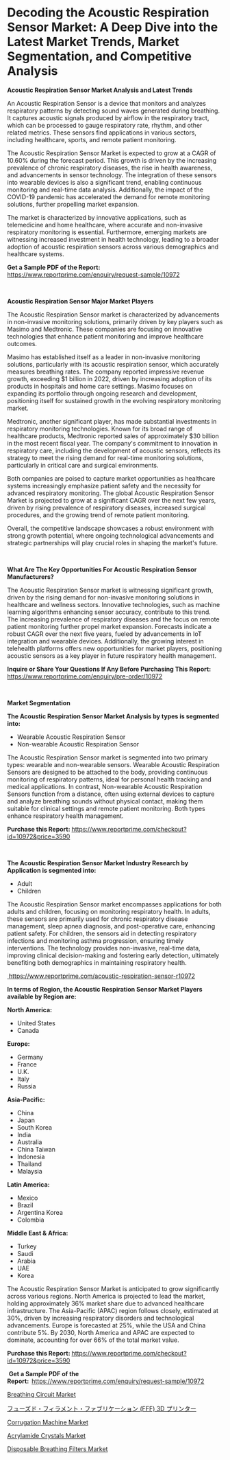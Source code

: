 <p><h1>Decoding the Acoustic Respiration Sensor Market: A Deep Dive into the Latest Market Trends, Market Segmentation, and Competitive Analysis</h1></p><p><strong>Acoustic Respiration Sensor Market Analysis and Latest Trends</strong></p>
<p><p>An Acoustic Respiration Sensor is a device that monitors and analyzes respiratory patterns by detecting sound waves generated during breathing. It captures acoustic signals produced by airflow in the respiratory tract, which can be processed to gauge respiratory rate, rhythm, and other related metrics. These sensors find applications in various sectors, including healthcare, sports, and remote patient monitoring.</p><p>The Acoustic Respiration Sensor Market is expected to grow at a CAGR of 10.60% during the forecast period. This growth is driven by the increasing prevalence of chronic respiratory diseases, the rise in health awareness, and advancements in sensor technology. The integration of these sensors into wearable devices is also a significant trend, enabling continuous monitoring and real-time data analysis. Additionally, the impact of the COVID-19 pandemic has accelerated the demand for remote monitoring solutions, further propelling market expansion. </p><p>The market is characterized by innovative applications, such as telemedicine and home healthcare, where accurate and non-invasive respiratory monitoring is essential. Furthermore, emerging markets are witnessing increased investment in health technology, leading to a broader adoption of acoustic respiration sensors across various demographics and healthcare systems.</p></p>
<p><strong>Get a Sample PDF of the Report:&nbsp;</strong> <a href="https://www.reportprime.com/enquiry/request-sample/10972">https://www.reportprime.com/enquiry/request-sample/10972</a></p>
<p>&nbsp;</p>
<p><strong>Acoustic Respiration Sensor Major Market Players</strong></p>
<p><p>The Acoustic Respiration Sensor market is characterized by advancements in non-invasive monitoring solutions, primarily driven by key players such as Masimo and Medtronic. These companies are focusing on innovative technologies that enhance patient monitoring and improve healthcare outcomes.</p><p>Masimo has established itself as a leader in non-invasive monitoring solutions, particularly with its acoustic respiration sensor, which accurately measures breathing rates. The company reported impressive revenue growth, exceeding $1 billion in 2022, driven by increasing adoption of its products in hospitals and home care settings. Masimo focuses on expanding its portfolio through ongoing research and development, positioning itself for sustained growth in the evolving respiratory monitoring market.</p><p>Medtronic, another significant player, has made substantial investments in respiratory monitoring technologies. Known for its broad range of healthcare products, Medtronic reported sales of approximately $30 billion in the most recent fiscal year. The company's commitment to innovation in respiratory care, including the development of acoustic sensors, reflects its strategy to meet the rising demand for real-time monitoring solutions, particularly in critical care and surgical environments.</p><p>Both companies are poised to capture market opportunities as healthcare systems increasingly emphasize patient safety and the necessity for advanced respiratory monitoring. The global Acoustic Respiration Sensor Market is projected to grow at a significant CAGR over the next few years, driven by rising prevalence of respiratory diseases, increased surgical procedures, and the growing trend of remote patient monitoring.</p><p>Overall, the competitive landscape showcases a robust environment with strong growth potential, where ongoing technological advancements and strategic partnerships will play crucial roles in shaping the market's future.</p></p>
<p>&nbsp;</p>
<p><strong>What Are The Key Opportunities For Acoustic Respiration Sensor Manufacturers?</strong></p>
<p><p>The Acoustic Respiration Sensor market is witnessing significant growth, driven by the rising demand for non-invasive monitoring solutions in healthcare and wellness sectors. Innovative technologies, such as machine learning algorithms enhancing sensor accuracy, contribute to this trend. The increasing prevalence of respiratory diseases and the focus on remote patient monitoring further propel market expansion. Forecasts indicate a robust CAGR over the next five years, fueled by advancements in IoT integration and wearable devices. Additionally, the growing interest in telehealth platforms offers new opportunities for market players, positioning acoustic sensors as a key player in future respiratory health management.</p></p>
<p><strong>Inquire or Share Your Questions If Any Before Purchasing This Report:</strong> <a href="https://www.reportprime.com/enquiry/pre-order/10972">https://www.reportprime.com/enquiry/pre-order/10972</a></p>
<p>&nbsp;</p>
<p><strong>Market Segmentation</strong></p>
<p><strong>The Acoustic Respiration Sensor Market Analysis by types is segmented into:</strong></p>
<p><ul><li>Wearable Acoustic Respiration Sensor</li><li>Non-wearable Acoustic Respiration Sensor</li></ul></p>
<p><p>The Acoustic Respiration Sensor market is segmented into two primary types: wearable and non-wearable sensors. Wearable Acoustic Respiration Sensors are designed to be attached to the body, providing continuous monitoring of respiratory patterns, ideal for personal health tracking and medical applications. In contrast, Non-wearable Acoustic Respiration Sensors function from a distance, often using external devices to capture and analyze breathing sounds without physical contact, making them suitable for clinical settings and remote patient monitoring. Both types enhance respiratory health management.</p></p>
<p><strong>Purchase this Report:&nbsp;</strong><a href="https://www.reportprime.com/checkout?id=10972&price=3590">https://www.reportprime.com/checkout?id=10972&price=3590</a></p>
<p>&nbsp;</p>
<p><strong>The Acoustic Respiration Sensor Market Industry Research by Application is segmented into:</strong></p>
<p><ul><li>Adult</li><li>Children</li></ul></p>
<p><p>The Acoustic Respiration Sensor market encompasses applications for both adults and children, focusing on monitoring respiratory health. In adults, these sensors are primarily used for chronic respiratory disease management, sleep apnea diagnosis, and post-operative care, enhancing patient safety. For children, the sensors aid in detecting respiratory infections and monitoring asthma progression, ensuring timely interventions. The technology provides non-invasive, real-time data, improving clinical decision-making and fostering early detection, ultimately benefiting both demographics in maintaining respiratory health.</p></p>
<p><a href="https://www.reportprime.com/acoustic-respiration-sensor-r10972">&nbsp;https://www.reportprime.com/acoustic-respiration-sensor-r10972</a></p>
<p><strong>In terms of Region, the Acoustic Respiration Sensor Market Players available by Region are:</strong></p>
<p>
    <p> <strong> North America: </strong>
        <ul>
            <li>United States</li>
            <li>Canada</li>
        </ul>
        </p> 
    <p> <strong> Europe: </strong>
        <ul>
            <li>Germany</li>
            <li>France</li>
            <li>U.K.</li>
            <li>Italy</li>
            <li>Russia</li>
        </ul>
        </p> 
    <p> <strong> Asia-Pacific: </strong>
        <ul>
            <li>China</li>
            <li>Japan</li>
            <li>South Korea</li>
            <li>India</li>
            <li>Australia</li>
            <li>China Taiwan</li>
            <li>Indonesia</li>
            <li>Thailand</li>
            <li>Malaysia</li>
        </ul>
        </p> 
    <p> <strong> Latin America: </strong>
        <ul>
            <li>Mexico</li>
            <li>Brazil</li>
            <li>Argentina Korea</li>
            <li>Colombia</li>
        </ul>
        </p> 
    <p> <strong> Middle East & Africa: </strong>
        <ul>
            <li>Turkey</li>
            <li>Saudi</li>
            <li>Arabia</li>
            <li>UAE</li>
            <li>Korea</li>
        </ul>
    </p>
    </p>
<p><p>The Acoustic Respiration Sensor Market is anticipated to grow significantly across various regions. North America is projected to lead the market, holding approximately 36% market share due to advanced healthcare infrastructure. The Asia-Pacific (APAC) region follows closely, estimated at 30%, driven by increasing respiratory disorders and technological advancements. Europe is forecasted at 25%, while the USA and China contribute 5%. By 2030, North America and APAC are expected to dominate, accounting for over 66% of the total market value.</p></p>
<p><strong>Purchase this Report: </strong><a href="https://www.reportprime.com/checkout?id=10972&price=3590">https://www.reportprime.com/checkout?id=10972&price=3590</a></p>
<p>&nbsp;<strong>Get a Sample PDF of the Report:&nbsp;&nbsp;</strong><a href="https://www.reportprime.com/enquiry/request-sample/10972">https://www.reportprime.com/enquiry/request-sample/10972</a></p>
<p><strong></strong></p>
<p><p><a href="https://github.com/RoseBoyd475/Market-Research-Report-List-1/blob/main/breathing-circuit-market.md">Breathing Circuit Market</a></p><p><a href="https://medium.com/@johnson154chris/fused-filament-fabrication-fff-3d-printers-cc9074cd8ab1?postPublishedType=initial">フューズド・フィラメント・ファブリケーション (FFF) 3D プリンター</a></p><p><a href="https://issuu.com/reportprime-2/docs/corrugation-machine-market-size-203_e39b90ebb0aae9">Corrugation Machine Market</a></p><p><a href="https://medium.com/@lorenzobode/the-acrylamide-crystals-market-is-experiencing-higher-than-anticipated-demand-compared-to-4b3244cbf188">Acrylamide Crystals Market</a></p><p><a href="https://github.com/NasrinKhan99/Market-Research-Report-List-1/blob/main/disposable-breathing-filters-market.md">Disposable Breathing Filters Market</a></p></p>